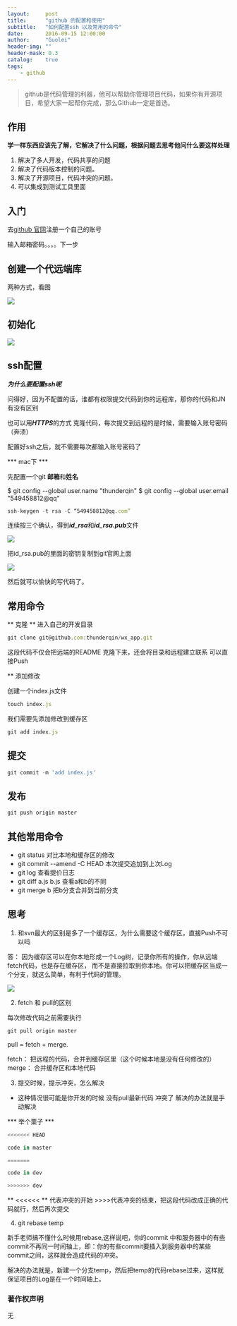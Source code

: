 ```yaml
---
layout:     post
title:      "github 的配置和使用"
subtitle:   "如何配置ssh 以及常用的命令"
date:       2016-09-15 12:00:00
author:     "Guolei"
header-img: ""
header-mask: 0.3
catalog:    true
tags:
    - github
---
```


>github是代码管理的利器，他可以帮助你管理项目代码，如果你有开源项目，希望大家一起帮你完成，那么Github一定是首选。


## 作用

**学一样东西应该先了解，它解决了什么问题，根据问题去思考他问什么要这样处理**

1. 解决了多人开发，代码共享的问题
2. 解决了代码版本控制的问题。
3. 解决了开源项目，代码冲突的问题。
4. 可以集成到测试工具里面

## 入门

去[github 官网](https://github.com/)注册一个自己的账号

输入邮箱密码。。。。下一步

## 创建一个代远端库

两种方式，看图

![](/img/in-post/git/git-new.jpeg)

## 初始化

![](/img/in-post/git/git-init.jpeg)


## ssh配置

***为什么要配置ssh呢***

问得好，因为不配置的话，谁都有权限提交代码到你的远程库，那你的代码和JN有没有区别

也可以用***HTTPS***的方式 克隆代码，每次提交到远程的是时候，需要输入账号密码（奔溃）

配置好ssh之后，就不需要每次都输入账号密码了

*** mac下 ***

先配置一个git **邮箱**和**姓名**

$ git config --global user.name "thunderqin"
$ git config --global user.email "549458812@qq"

```js
ssh-keygen -t rsa -C “549458812@qq.com”
```

连续按三个确认，得到***id_rsa***和***id_rsa.pub***文件

![](/img/in-post/git/ssh.jpeg)

把id_rsa.pub的里面的密钥复制到git官网上面

![](/img/in-post/git/git-ssh.png)


然后就可以愉快的写代码了。

## 常用命令

** 克隆 **
进入自己的开发目录

``` js
git clone git@github.com:thunderqin/wx_app.git
```

这段代码不仅会把远端的README 克隆下来，还会将目录和远程建立联系 可以直接Push

** 添加修改

创建一个index.js文件

```js
touch index.js
```
我们需要先添加修改到缓存区

```js
git add index.js
```

## 提交

```js
git commit -m 'add index.js'
```

## 发布

```js
git push origin master
```

## 其他常用命令

* git status 对比本地和缓存区的修改
* git commit --amend -C HEAD  本次提交追加到上次Log
* git log 查看提价日志
* git diff a.js b.js 查看a和b的不同
* git merge b 把b分支合并到当前分支


## 思考

1. 和svn最大的区别是多了一个缓存区，为什么需要这个缓存区，直接Push不可以吗

答： 因为缓存区可以在你本地形成一个Log树，记录你所有的操作，你从远端fetch代码，也是存在缓存区，
而不是直接拉取到你本地。你可以把缓存区当成一个分支，就这么简单，有利于代码的管理。


![](/img/in-post/git/git-cache.png)

2. fetch 和 pull的区别

每次修改代码之前需要执行

```js
git pull origin master
```

pull = fetch + merge.

fetch： 把远程的代码，合并到缓存区里（这个时候本地是没有任何修改的）
merge： 合并缓存区和本地代码

3. 提交时候，提示冲突，怎么解决

* 这种情况很可能是你开发的时候 没有pull最新代码 冲突了 解决的办法就是手动解决


*** 举个栗子 ***

```js
<<<<<<< HEAD

code in master

=======

code in dev

>>>>>>> dev
```

** <<<<<< ** 代表冲突的开始 >>>>代表冲突的结束，把这段代码改成正确的代码就行，然后再次提交

4. git rebase temp

新手老师搞不懂什么时候用rebase,这样说吧，你的commit 中和服务器中的有些commit不再同一时间轴上，即：你的有些commit要插入到服务器中的某些commit之间，这样就会造成代码的冲突。

解决的办法就是，新建一个分支temp，然后把temp的代码rebase过来，这样就保证项目的Log是在一个时间轴上。



### 著作权声明

无